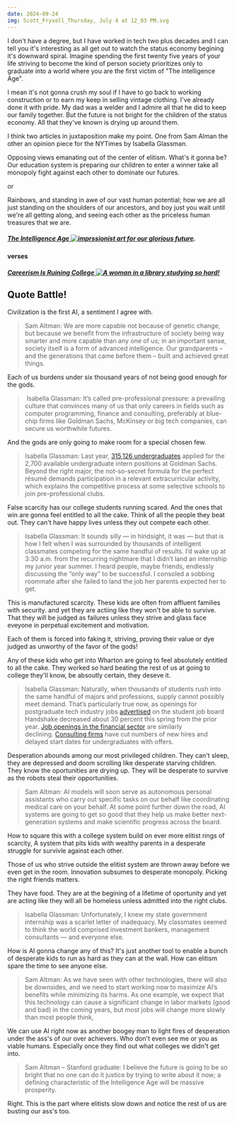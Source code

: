 ```yaml
---
date: 2024-09-24
img: Scott_Fryxell_Thursday, July 4 at 12_03 PM.svg
---
```


I don't have a degree, but I have worked in tech two plus decades and I can tell you it's interesting as all get out to watch the status economy begining it's downward spiral. Imagine spending the first twenty five years of your life striving to become the kind of person society prioritizes only to graduate into a world where you are the first victim of "The intelligence Age".

I mean it's not gonna crush my soul if I have to go back to working construction or to earn my keep in selling vintage clothing. I've already done it with pride. My dad was a welder and I admire all that he did to keep our family together. But the future is not bright for the children of the status economy. All that they've known is drying up around them.

I think two articles in juxtaposition make my point. One from Sam Alman the other an opinion piece for the NYTimes by Isabella Glassman.

Opposing views emanating out of the center of elitism. What's it gonna be? Our education system is preparing our children to enter a winner take all monopoly fight against each other to dominate our futures.

or

Rainbows, and standing in awe of our vast human potential; how we are all just standing on the shoulders of our ancestors, and boy just you wait until we're all getting along, and seeing each other as the priceless human treasures that we are.

##### [The Intelligence Age ![imprssionist art for our glorious future](https://sama-ia.vercel.app/images/cover.png)](https://ia.samaltman.com/).


#### verses

##### [Careerism Is Ruining College ![A woman in a library studying so hard!](https://static01.nyt.com/images/2024/09/24/opinion/24glassman/24glassman-facebookJumbo.jpg)](https://www.nytimes.com/2024/09/24/opinion/college-linkedin-finance-consulting.html)


## Quote Battle!

Civilization is the first AI, a sentiment I agree with.

  > Sam Altman: We are more capable not because of genetic change, but because we benefit from the infrastructure of society being way smarter and more capable than any one of us; in an important sense, society itself is a form of advanced intelligence. Our grandparents – and the generations that came before them – built and achieved great things.

Each of us burdens under six thousand years of not being good enough for the gods.

  > Isabella Glassman: It’s called pre-professional pressure: a prevailing culture that convinces many of us that only careers in fields such as computer programming, finance and consulting, preferably at blue-chip firms like Goldman Sachs, McKinsey or big tech companies, can secure us worthwhile futures.

And the gods are only going to make room for a special chosen few.

  > Isabella Glassman: Last year, [315,126 undergraduates](https://www.businessinsider.com/goldman-internship-just-got-harder-summer-analyst-acceptance-rate-2024) applied for the 2,700 available undergraduate intern positions at Goldman Sachs. Beyond the right major, the not-so-secret formula for the perfect résumé demands participation in a relevant extracurricular activity, which explains the competitive process at some selective schools to join pre-professional clubs.

False scarcity has our college students running scared. And the ones that win are gonna feel entitled to all the cake. Think of all the people they beat out.  They can't have happy lives unless they out compete each other.

  > Isabella Glassman: It sounds silly — in hindsight, it was — but that is how I felt when I was surrounded by thousands of intelligent classmates competing for the same handful of results. I’d wake up at 3:30 a.m. from the recurring nightmare that I didn’t land an internship my junior year summer. I heard people, maybe friends, endlessly discussing the “only way” to be successful. I consoled a sobbing roommate after she failed to land the job her parents expected her to get.

This is manufactured scarcity. These kids are often from affluent families with security. and yet they are actiing like they won't be able to survive. That they will be judged as failures unless they strive and glass face eveyone in perpetual excitement and motivation.

Each of them is forced into faking it, striving, proving their value or dye judged as unworthy of the favor of the gods!

Any of these kids who get into Wharton are going to feel absolutely entitled to all the cake. They worked so hard beating the rest of us at going to college they'll know, be absoutly certain, they deseve it.

  > Isabella Glassman: Naturally, when thousands of students rush into the same handful of majors and professions, supply cannot possibly meet demand. That’s particularly true now, as openings for postgraduate tech industry jobs [advertised](https://www.wsj.com/lifestyle/careers/computer-science-majors-job-market-7ad443bf) on the student job board Handshake decreased about 30 percent this spring from the prior year. [Job openings in the financial sector](https://www.retailbankerinternational.com/analysis/inflation-market-turbulence-contributing-to-decline-in-finance-jobs/) are similarly declining. [Consulting firms](https://www.reveliolabs.com/news/business/the-view-from-30k-feet-tough-times-ahead-for-consulting/#:~:text=First%2C%20we%20find%20that%20despite,dates%20for%20undergraduates%20and%20MBAs.) have cut numbers of new hires and delayed start dates for undergraduates with offers.

Desperation abounds among our most privileged children. They can't sleep, they are depressed and doom scrolling like desperate starving children.  They know the oportunities are drying up. They will be desperate to survive as the robots steal their opportunities.

  > Sam Altman: AI models will soon serve as autonomous personal assistants who carry out specific tasks on our behalf like coordinating medical care on your behalf. At some point further down the road, AI systems are going to get so good that they help us make better next-generation systems and make scientific progress across the board.

How to square this with a college system build on ever more elitist rings of scarcity, A system that pits kids with wealthy parents in a desperate struggle for survivle against each other.

Those of us who strive outside the elitist system are thrown away before we even get in the room. Innovation subsumes to desperate monopoly. Picking the right friends matters.

They have food. They are at the begining of a lifetime of oportunity and yet are acting like they will all be homeless unless admitted into the right clubs.

  > Isabella Glassman: Unfortunately, I knew my state government internship was a scarlet letter of inadequacy. My classmates seemed to think the world comprised investment bankers, management consultants — and everyone else.

How is AI gonna change any of this? It's just another tool to enable a bunch of desperate kids to run as hard as they can at the wall.  How can elitism spare the time to see anyone else.

  > Sam Altman: As we have seen with other technologies, there will also be downsides, and we need to start working now to maximize AI’s benefits while minimizing its harms. As one example, we expect that this technology can cause a significant change in labor markets (good and bad) in the coming years, but most jobs will change more slowly than most people think,

We can use AI right now as another boogey man to light fires of desperation under the ass's of our over achievers. Who don't even see me or you as viable humans. Especially once they find out what colleges we didn't get into.

> Sam Altman – Stanford graduate: I believe the future is going to be so bright that no one can do it justice by trying to write about it now; a defining characteristic of the Intelligence Age will be massive prosperity.

Right.  This is the part where elitists slow down and notice the rest of us are busting our ass's too.
